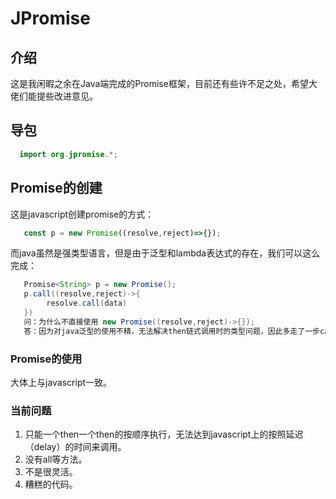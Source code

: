 # JPromise
## 介绍
这是我闲暇之余在Java端完成的Promise框架，目前还有些许不足之处，希望大佬们能提些改进意见。
## 导包
  ```java
    import org.jpromise.*;
  ```
## Promise的创建
这是javascript创建promise的方式：
```javascript
   const p = new Promise((resolve,reject)=>{});
```
而java虽然是强类型语言，但是由于泛型和lambda表达式的存在，我们可以这么完成：
```java
   Promise<String> p = new Promise();
   p.call((resolve,reject)->{
        resolve.call(data)
   })
   问：为什么不直接使用 new Promise((resolve,reject)->{});
   答：因为对java泛型的使用不精，无法解决then链式调用时的类型问题，因此多走了一步call，并且由于引入了call，所以支持了Promise的复用。
```
### Promise的使用
大体上与javascript一致。
### 当前问题
1. 只能一个then一个then的按顺序执行，无法达到javascript上的按照延迟（delay）的时间来调用。<br>
2. 没有all等方法。<br>
3. 不是很灵活。<br>
4. 糟糕的代码。<br>
